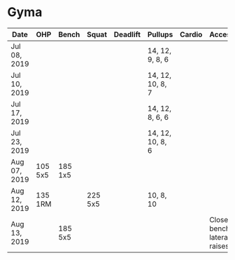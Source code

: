 # Gyma
|Date|OHP|Bench|Squat|Deadlift|Pullups|Cardio|Accessories|
|----|---|-----|-----|--------|-------|------|-----------|
|Jul 08, 2019|||||14, 12, 9, 8, 6|
|Jul 10, 2019|||||14, 12, 10, 8, 7|
|Jul 17, 2019|||||14, 12, 8, 6, 6|
|Jul 23, 2019|||||14, 12, 10, 8, 6|
|Aug 07, 2019|105 5x5|185 1x5|
|Aug 12, 2019|135 1RM||225 5x5||10, 8, 10|
|Aug 13, 2019||185 5x5|||||Close grip bench, lateral raises, curls|

